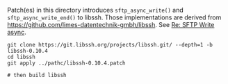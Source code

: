 
Patch(es) in this directory introduces `sftp_async_write()` and
`sftp_async_write_end()` to libssh. Those implementations are derived
from https://github.com/limes-datentechnik-gmbh/libssh. See [Re: SFTP
Write async](https://archive.libssh.org/libssh/2020-06/0000004.html).

```console
git clone https://git.libssh.org/projects/libssh.git/ --depth=1 -b libssh-0.10.4
cd libssh
git apply ../pathc/libssh-0.10.4.patch

# then build libssh
```
